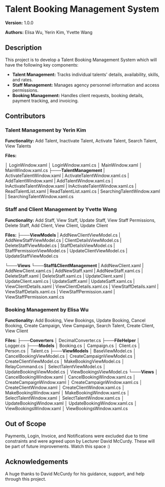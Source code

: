 # Talent Booking Management System

**Version:** 1.0.0

**Authors:** Elisa Wu, Yerin Kim, Yvette Wang

## Description

This project is to develop a Talent Booking Management System which will have the following key components:

- **Talent Management:** Tracks individual talents' details, availability, skills, and rates.
- **Staff Management:** Manages agency personnel information and access permissions.
- **Booking Management:** Handles client requests, booking details, payment tracking, and invoicing.

## Contributors

### Talent Management by Yerin Kim

**Functionality:** Add Talent, Inactivate Talent, Activate Talent, Search Talent, View Talents

**Files:**

│ LoginWindow.xaml
│ LoginWindow.xaml.cs
│ MainWindow.xaml
│ MainWindow.xaml.cs
├───**TalentManagement**
	| ActivateTalentWindow.xaml
	| ActivateTalentWindow.xaml.cs
	| AddTalentWindow.xaml
	| AddTalentWindow.xaml.cs
	| InActivateTalentWindow.xaml
	| InActivateTalentWindow.xaml.cs
	| ReadTalentList.xaml
	| ReadTalentList.xaml.cs
	| SearchingTalentWindow.xaml
	| SearchingTalentWindow.xaml.cs


### Staff and Client Management by Yvette Wang

**Functionality:** Add Staff, View Staff, Update Staff, View Staff Permissions, Delete Staff, Add Client, View Client, Update Client

**Files:**
├───**ViewModels**
	| AddNewClientViewModel.cs
	| AddNewStaffViewModel.cs
	| ClientDetailsViewModel.cs
	| DeleteStaffViewModel.cs
	| StaffDetailsViewModel.cs
	| StaffPermissionViewModel.cs
	| UpdateClientViewModel.cs
	| UpdateStaffViewModel.cs
    
└───**Views**
    └───**Staff&ClientManagement**
	| AddNewClient.xaml
	| AddNewClient.xaml.cs
	| AddNewStaff.xaml
	| AddNewStaff.xaml.cs
	| DeleteStaff.xaml
	| DeleteStaff.xaml.cs
	| UpdateClient.xaml
	| UpdateClient.xaml.cs
	| UpdateSatff.xaml
	| UpdateSatff.xaml.cs
	| ViewClientDetails.xaml
	| ViewClientDetails.xaml.cs
	| ViewStaffDetails.xaml
	| ViewStaffDetails.xaml.cs
	| ViewStaffPermission.xaml
	| ViewStaffPermission.xaml.cs


### Booking Management by Elisa Wu

**Functionality:** Add Booking, View Bookings, Update Booking, Cancel Booking, Create Campaign, View Campaign, Search Talent, Create Client, View Client

**Files:**
├───**Converters**
	│ DecimalConverter.cs
├───**FileHelper**
	│ Logger.cs
├───**Models**
	│ Booking.cs
	│ Campaign.cs
	│ Client.cs
	│ Person.cs
	│ Talent.cs
├───**ViewModels**
	│ BaseViewModel.cs
	│ CancelBookingViewModel.cs
	│ CreateCampaignViewModel.cs
	│ CreateClientViewModel.cs
	│ MakeBookingViewModel.cs
	│ RelayCommand.cs
	│ SelectTalentViewModel.cs
	│ UpdateBookingViewModel.cs
	│ ViewBookingsViewModel.cs
└───**Views**
	│ CancelBookingWindow.xaml
	│ CancelBookingWindow.xaml.cs
	│ CreateCampaignWindow.xaml
	│ CreateCampaignWindow.xaml.cs
	│ CreateClientWindow.xaml
	│ CreateClientWindow.xaml.cs
	│ MakeBookingWindow.xaml
	│ MakeBookingWindow.xaml.cs
	│ SelectTalentWindow.xaml
	│ SelectTalentWindow.xaml.cs
	│ UpdateBookingWindow.xaml
	│ UpdateBookingWindow.xaml.cs
	│ ViewBookingsWindow.xaml
	│ ViewBookingsWindow.xaml.cs


## Out of Scope

Payments, Login, Invoice, and Notifications were excluded due to time constraints and were agreed upon by Lecturer David McCurdy. These will be part of future improvements. Watch this space :)

## Acknowledgements

A huge thanks to David McCurdy for his guidance, support, and help through this project.
